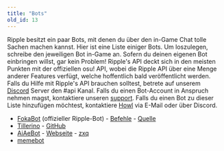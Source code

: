 ```yaml
---
title: "Bots"
old_id: 13
---
```

Ripple besitzt ein paar Bots, mit denen du über den in-Game Chat tolle Sachen machen kannst. Hier ist eine Liste einiger Bots. Um loszulegen,
schreibe den jeweiligen Bot in-Game an. Sofern du deinen eigenen Bot einbringen willst, gar kein Problem!
Ripple's API deckt sich in den meisten Punkten mit der offiziellen osu! API, wobei die Ripple API über eine Menge anderer Features verfügt, welche hoffentlich bald
veröffentlicht werden.
Falls du Hilfe mit Ripple's API brauchen solltest, betrete auf unserem [Discord](https://discord.gg/0rJcZruIsA6rXuIx) Server den  #api Kanal. 
Falls du einen Bot-Account in Anspruch nehmen magst, kontaktiere unseren [support](mailto:support@ripple.moe). 
Falls du einen Bot zu dieser Liste hinzufügen möchtest, kontaktiere [Howl](mailto:howl@ripple.moe) via E-Mail oder über Discord.

* [FokaBot](https://ripple.moe/?u=999) (offizieller Ripple-Bot) - [Befehle](https://ripple.moe/index.php?p=16&id=4) - [Quelle](https://git.zxq.co/ripple/pep.py/src/master/constants/fokabotCommands.py)
* [Tillerino](https://ripple.moe/?u=8887) - [GitHub](https://github.com/Tillerino/Tillerinobot)
* [AiAeBot](https://ripple.moe/?u=9973) - [Webseite](https://pi.aiaegames.xyz/) - [zxq](https://zxq.co/AiAeGames/AiAeBot)
* [memebot](https://ripple.moe/?u=12739)
